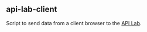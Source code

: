 ## api-lab-client
Script to send data from a client browser to the [API Lab](https://l086.herokuapp.com).
